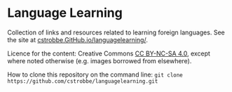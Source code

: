 # Language Learning

Collection of links and resources related to learning foreign languages. 
See the site at 
[cstrobbe.GitHub.io/languagelearning/](http://cstrobbe.github.io/languagelearning/).

Licence for the content: Creative Commons [CC BY-NC-SA 4.0](Licence_CC-BY-NC-SA-4.0.html),
except where noted otherwise (e.g. images borrowed from elsewhere).

How to clone this repository on the command line:
    `git clone https://github.com/cstrobbe/languagelearning.git`

